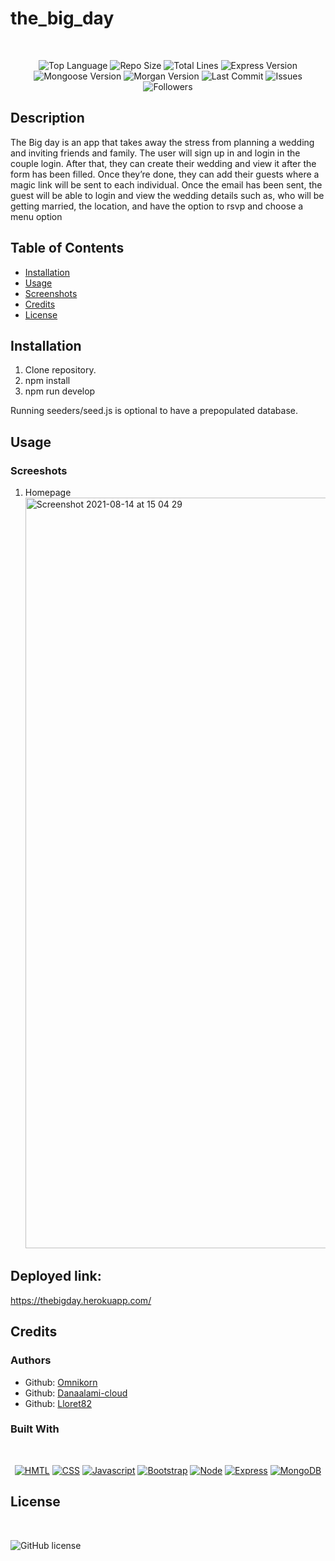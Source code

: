 # the_big_day

</br>
<p align="center">
    <img src="https://img.shields.io/github/languages/top/lloret82/Wedding_Organiser?style=for-the-badge" alt="Top Language" />
    <img src="https://img.shields.io/github/repo-size/lloret82/Wedding_Organiser?style=for-the-badge" alt="Repo Size" />       <img src="https://img.shields.io/tokei/lines/github/lloret82/Wedding_Organiser?style=for-the-badge" alt="Total Lines" />    <img src="https://img.shields.io/github/package-json/dependency-version/lloret82/Wedding_Organiser/express?style=for-the-badge" alt="Express Version" />    <img src="https://img.shields.io/github/package-json/dependency-version/lloret82/Wedding_Organiser/mongoose?style=for-the-badge" alt="Mongoose Version" />    <img src="https://img.shields.io/github/package-json/dependency-version/lloret82/Wedding_Organiser/morgan?style=for-the-badge" alt="Morgan Version" />    <img src="https://img.shields.io/github/last-commit/lloret82/Wedding_Organiser?style=for-the-badge" alt="Last Commit" />      <img src="https://img.shields.io/github/issues/lloret82/Wedding_Organiser?style=for-the-badge" alt="Issues" />  
    <img src="https://img.shields.io/github/followers/lloret82/Wedding_Organiser?style=social" alt="Followers" />  
</p>

## Description

The Big day is an app that takes away the stress from planning a wedding and inviting friends and family. The user will sign up in and login in the couple login. After that, they can create their wedding and view it after the form has been filled. Once they’re done, they can add their guests where a magic link will be sent to each individual. Once the email has been sent, the guest will be able to login and view the wedding details such as, who will be getting married, the location, and have the option to rsvp and choose a menu option

## Table of Contents

- [Installation](#installation)
- [Usage](#usage)
- [Screenshots](#screenshots)
- [Credits](#credits)
- [License](#license)

## Installation

1. Clone repository.
2. npm install
3. npm run develop

Running seeders/seed.js is optional to have a prepopulated database.

<p align="center">
    <a href=" your heroku link"  alt="Live Site" /></a>
</p>

## Usage

### Screeshots

1. Homepage
   <img width="1201" alt="Screenshot 2021-08-14 at 15 04 29" src="https://user-images.githubusercontent.com/76731133/129445759-a9467a17-6d5e-43b1-b2bd-d8a45dd14e59.png">

## Deployed link:

https://thebigday.herokuapp.com/

## Credits

### Authors

- Github: [Omnikorn](https://github.com/Omnikorn)
- Github: [Danaalami-cloud](https://www.github.com/Danaalami-cloud)
- Github: [Lloret82](https://github.com/Lloret82)

### Built With

</br>
<p align="center">
    <a href="https://developer.mozilla.org/en-US/docs/Web/HTML"><img src="https://img.shields.io/badge/-HTML-orange?style=for-the-badge"  alt="HMTL" /></a>
    <a href="https://developer.mozilla.org/en-US/docs/Web/CSS"><img src="https://img.shields.io/badge/-CSS-blue?style=for-the-badge" alt="CSS" /></a>
    <a href="https://www.javascript.com/"><img src="https://img.shields.io/badge/-Javascript-yellow?style=for-the-badge" alt="Javascript" /></a>
    <a href="https://getbootstrap.com/"><img src="https://img.shields.io/badge/-Bootstrap-blueviolet?style=for-the-badge" alt="Bootstrap" /></a>
    <a href="https://nodejs.org/en/"><img src="https://img.shields.io/badge/-Node-orange?style=for-the-badge" alt="Node" /></a>
    <a href="https://www.npmjs.com/package/express"><img src="https://img.shields.io/badge/-Express-blue?style=for-the-badge" alt="Express" /></a>
    <a href="https://www.mongodb.com/"><img src="https://img.shields.io/badge/-MongoDB-blue?style=for-the-badge" alt="MongoDB" /></a>
</p>

## License

</br>

![GitHub license](https://img.shields.io/github/license/Naereen/StrapDown.js.svg)
